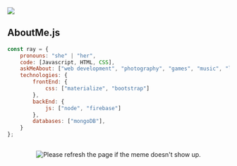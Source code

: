 <a href="theiiiproject.firebaseapp.com">
    <img align="center" src="https://github-readme-stats.vercel.app/api?username=TheIIISociety&show_icons=true&include_all_commits=true&theme=buefy&hide_border=true"/>
</a>

## AboutMe.js

```javascript
const ray = {
    pronouns: "she" | "her",
    code: [Javascript, HTML, CSS],
    askMeAbout: ["web development", "photography", "games", "music", "life"],
    technologies: {
        frontEnd: {
            css: ["materialize", "bootstrap"]
        },
        backEnd: {
            js: ["node", "firebase"]
        },
        databases: ["mongoDB"],
    }
};
```
##

<p align="center">
<img src='https://random-memer.herokuapp.com/' title="Meme" alt="Please refresh the page if the meme doesn't show up.">
</p>


